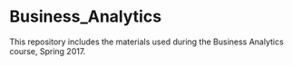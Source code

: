 # Business_Analytics
This repository includes the materials used during the Business Analytics course, Spring 2017.
